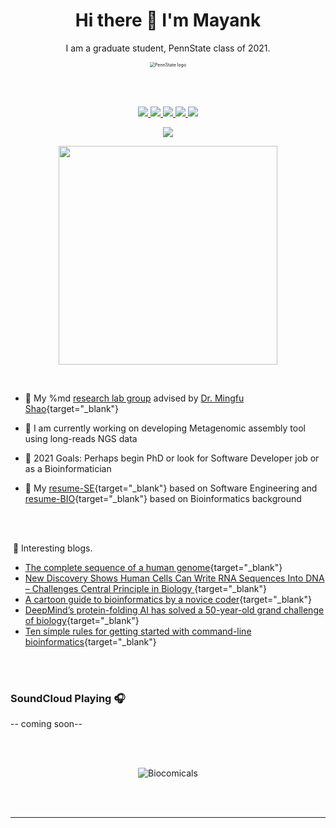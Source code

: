 <h1 align='center'>
  Hi there 👋 I'm Mayank
</h1>
<p align='center'>
 I am a graduate student, PennState class of 2021. 
</p>

<p align='center'>
<img src="https://static.wikia.nocookie.net/logopedia/images/a/a8/Pennsylvania_State_University_logo.png/revision/latest?cb=20191224222759" alt="PennState logo" style="zoom:50%;" />
</p>
<br> </br>


 <p align='center'>
 <a href="https://www.linkedin.com/in/mayank-murali-87138b11b/">
    <img src="https://img.shields.io/badge/linkedin-%230077B5.svg?&style=for-the-badge&logo=linkedin&logoColor=white" />
  </a>  <a href="https://github.com/MayankMurali">
    <img src="https://img.shields.io/badge/GitHub-100000?style=for-the-badge&logo=github&logoColor=white" />
  </a>  <a href="https://soundcloud.com/mayank_maverick">
    <img src="https://img.shields.io/badge/SoundCloud-FF3300?style=for-the-badge&logo=soundcloud&logoColor=white" />
  </a>  <a href="https://steamcommunity.com/id/slash08/">
    <img src="https://img.shields.io/badge/Steam-000000?style=for-the-badge&logo=steam&logoColor=white" />
  </a> <a href="https://www.researchgate.net/profile/Mayank-Murali">
    <img src="https://img.shields.io/badge/Research_Gate-00CCBB.svg?&style=for-the-badge&logo=ResearchGate&logoColor=white" />
  </a>
  </p>

  

<p align='center'>
  <a href="#"><img src="https://badges.pufler.dev/visits/MayankMurali/MayankMurali"></a> 
</p>


<p align='center'>
  <a href="#"><img src="https://github-readme-stats.vercel.app/api?username=mayankmurali&show_icons=true&count_private=true&theme=dark" width="350"></a>
</p>

​	
- :high_brightness: My %md <a href="https://sites.psu.edu/mxs2589/" target="_blank">research lab group</a>
 advised by [Dr. Mingfu Shao](https://www.eecs.psu.edu/departments/directory-detail-g.aspx?q=mxs2589){target="_blank"} 

- 🧬 I am currently working on developing Metagenomic assembly tool using long-reads NGS data

- :dart: 2021 Goals: Perhaps begin PhD or look for Software Developer job or as a Bioinformatician

- :page_facing_up: My [resume-SE](https://mayankmurali.github.io/resume-SE/){target="_blank"} based on Software Engineering and [resume-BIO](https://mayankmurali.github.io/resume-BIO/){target="_blank"} based on Bioinformatics background



  

  

<br></br>

​		📕 Interesting blogs.

- [The complete sequence of a human genome](https://doi.org/10.1101/2021.05.26.445798){target="_blank"}
- [New Discovery Shows Human Cells Can Write RNA Sequences Into DNA – Challenges Central Principle in Biology ](https://scitechdaily.com/new-discovery-shows-human-cells-can-write-rna-sequences-into-dna-challenges-central-principle-in-biology/){target="_blank"}
- [A cartoon guide to bioinformatics by a novice coder](https://www.nature.com/articles/d41586-021-01485-y?error=cookies_not_supported&code=92a33767-28b8-45f7-824b-0e10e981ea2a){target="_blank"}
- [DeepMind’s protein-folding AI has solved a 50-year-old grand challenge of biology](https://www.technologyreview.com/2020/11/30/1012712/deepmind-protein-folding-ai-solved-biology-science-drugs-disease/){target="_blank"}
- [Ten simple rules for getting started with command-line bioinformatics](https://journals.plos.org/ploscompbiol/article?id=10.1371/journal.pcbi.1008645){target="_blank"}

<br></br>

### SoundCloud Playing 🎧

-- coming soon--

<br></br>

<p align='center'>
<img src="http://1.bp.blogspot.com/-3kIJfEKDpx8/Th0J4Zp7KKI/AAAAAAAADLQ/b_aO9zQnSVU/s1600/usual-suspects.gif" alt="Biocomicals" />
</p>

<br> </br>

---



